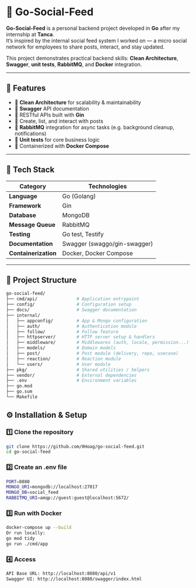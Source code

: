 # 🧩 Go-Social-Feed

**Go-Social-Feed** is a personal backend project developed in **Go** after my internship at **Tanca**.  
It’s inspired by the internal social feed system I worked on — a micro social network for employees to share posts, interact, and stay updated.

This project demonstrates practical backend skills: **Clean Architecture**, **Swagger**, **unit tests**, **RabbitMQ**, and **Docker** integration.

---

## 🚀 Features

- 🧱 **Clean Architecture** for scalability & maintainability  
- 📄 **Swagger** API documentation  
- 🧩 RESTful APIs built with **Gin**  
- 💬 Create, list, and interact with posts  
- 🐇 **RabbitMQ** integration for async tasks (e.g. background cleanup, notifications)  
- 🧪 **Unit tests** for core business logic  
- 🐳 Containerized with **Docker Compose**

---

## 🧰 Tech Stack

| Category | Technologies |
|-----------|--------------|
| **Language** | Go (Golang) |
| **Framework** | Gin |
| **Database** | MongoDB |
| **Message Queue** | RabbitMQ |
| **Testing** | Go test, Testify |
| **Documentation** | Swagger (swaggo/gin-swagger) |
| **Containerization** | Docker, Docker Compose |

---

## 🧩 Project Structure

```bash
go-social-feed/
├── cmd/api/               # Application entrypoint
├── config/                # Configuration setup
├── docs/                  # Swagger documentation
├── internal/
│   ├── appconfig/         # App & Mongo configuration
│   ├── auth/              # Authentication module
│   ├── follow/            # Follow feature
│   ├── httpserver/        # HTTP server setup & handlers
│   ├── middleware/        # Middlewares (auth, locale, permission...)
│   ├── models/            # Domain models
│   ├── post/              # Post module (delivery, repo, usecase)
│   ├── reaction/          # Reaction module
│   └── users/             # User module
├── pkg/                   # Shared utilities / helpers
├── vendor/                # External dependencies
├── .env                   # Environment variables
├── go.mod
├── go.sum
└── Makefile
```

## ⚙️ Installation & Setup

### 1️⃣ Clone the repository
```bash
git clone https://github.com/0Hoag/go-social-feed.git
cd go-social-feed
```

### 2️⃣ Create an .env file
```bash
PORT=8080
MONGO_URI=mongodb://localhost:27017
MONGO_DB=social_feed
RABBITMQ_URI=amqp://guest:guest@localhost:5672/
```

### 3️⃣ Run with Docker
```bash
docker-compose up --build
Or run locally:
go mod tidy
go run ./cmd/app
```

### 4️⃣ Access
```bash
API Base URL: http://localhost:8080/api/v1
Swagger UI: http://localhost:8080/swagger/index.html
```